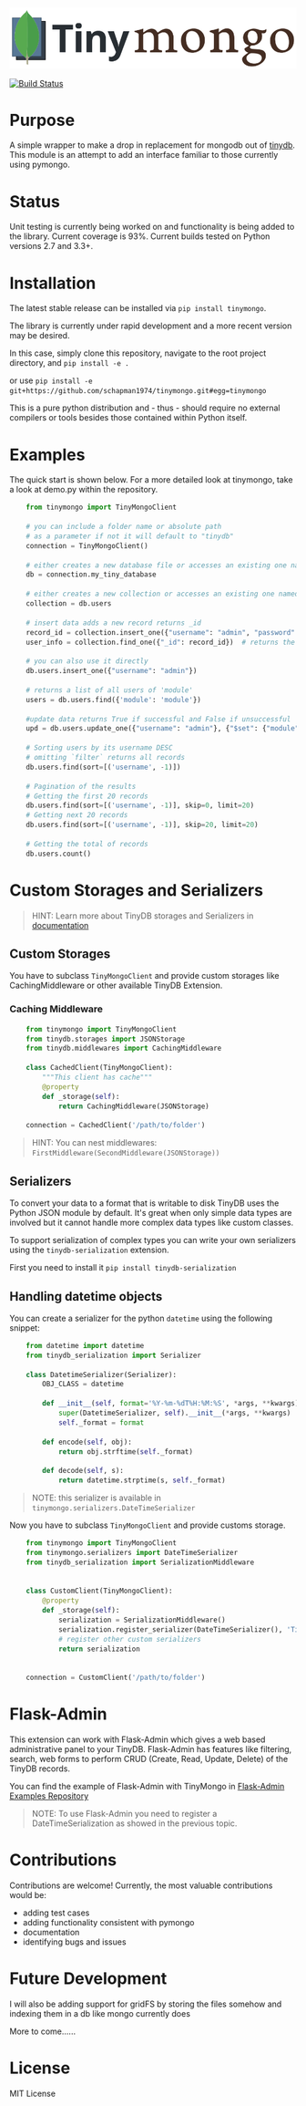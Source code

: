 
![logo](artwork/tinymongo.png)

[![Build Status](https://travis-ci.org/schapman1974/tinymongo.svg?branch=master)](https://travis-ci.org/schapman1974/tinymongo)

# Purpose

A simple wrapper to make a drop in replacement for mongodb out of
[tinydb](http://tinydb.readthedocs.io/en/latest/).  This module is an
attempt to add an interface familiar to those currently using pymongo.

# Status

Unit testing is currently being worked on and functionality is being
added to the library.  Current coverage is 93%.  Current builds tested
on Python versions 2.7 and 3.3+.

# Installation

The latest stable release can be installed via `pip install tinymongo`.

The library is currently under rapid development and a more recent version
may be desired.

In this case, simply clone this repository, navigate
to the root project directory, and `pip install -e .`

or use `pip install -e git+https://github.com/schapman1974/tinymongo.git#egg=tinymongo`

This
is a pure python distribution and - thus - should require no external
compilers or tools besides those contained within Python itself.

# Examples

The quick start is shown below.  For a more detailed look at tinymongo,
take a look at demo.py within the repository.

```python
    from tinymongo import TinyMongoClient

    # you can include a folder name or absolute path
    # as a parameter if not it will default to "tinydb"
    connection = TinyMongoClient()

    # either creates a new database file or accesses an existing one named `my_tiny_database`
    db = connection.my_tiny_database

    # either creates a new collection or accesses an existing one named `users`
    collection = db.users

    # insert data adds a new record returns _id
    record_id = collection.insert_one({"username": "admin", "password": "admin", "module":"somemodule"}).inserted_id
    user_info = collection.find_one({"_id": record_id})  # returns the record inserted

    # you can also use it directly
    db.users.insert_one({"username": "admin"})

    # returns a list of all users of 'module'
    users = db.users.find({'module': 'module'})

    #update data returns True if successful and False if unsuccessful
    upd = db.users.update_one({"username": "admin"}, {"$set": {"module":"someothermodule"}})

    # Sorting users by its username DESC
    # omitting `filter` returns all records
    db.users.find(sort=[('username', -1)])

    # Pagination of the results
    # Getting the first 20 records
    db.users.find(sort=[('username', -1)], skip=0, limit=20)
    # Getting next 20 records
    db.users.find(sort=[('username', -1)], skip=20, limit=20)

    # Getting the total of records
    db.users.count()

```

# Custom Storages and Serializers

> HINT: Learn more about TinyDB storages and Serializers in [documentation](https://tinydb.readthedocs.io/en/latest/usage.html#storages-middlewares)

## Custom Storages

You have to subclass `TinyMongoClient` and provide custom storages like
CachingMiddleware or other available TinyDB Extension.

### Caching Middleware

```python
    from tinymongo import TinyMongoClient
    from tinydb.storages import JSONStorage
    from tinydb.middlewares import CachingMiddleware

    class CachedClient(TinyMongoClient):
        """This client has cache"""
        @property
        def _storage(self):
            return CachingMiddleware(JSONStorage)

    connection = CachedClient('/path/to/folder')
```

> HINT: You can nest middlewares: `FirstMiddleware(SecondMiddleware(JSONStorage))`


## Serializers

To convert your data to a format that is writable to disk TinyDB uses the Python JSON module by default. It's great when only simple data types are involved but it cannot handle more complex data types like custom classes.

To support serialization of complex types you can write
your own serializers using the `tinydb-serialization` extension.

First you need to install it `pip install tinydb-serialization`

## Handling datetime objects

You can create a serializer for the python `datetime` using
the following snippet:

```python
    from datetime import datetime
    from tinydb_serialization import Serializer

    class DatetimeSerializer(Serializer):
        OBJ_CLASS = datetime

        def __init__(self, format='%Y-%m-%dT%H:%M:%S', *args, **kwargs):
            super(DatetimeSerializer, self).__init__(*args, **kwargs)
            self._format = format

        def encode(self, obj):
            return obj.strftime(self._format)

        def decode(self, s):
            return datetime.strptime(s, self._format)
```

> NOTE: this serializer is available in `tinymongo.serializers.DateTimeSerializer`


Now you have to subclass `TinyMongoClient` and provide customs storage.

```python
    from tinymongo import TinyMongoClient
    from tinymongo.serializers import DateTimeSerializer
    from tinydb_serialization import SerializationMiddleware


    class CustomClient(TinyMongoClient):
        @property
        def _storage(self):
            serialization = SerializationMiddleware()
            serialization.register_serializer(DateTimeSerializer(), 'TinyDate')
            # register other custom serializers
            return serialization


    connection = CustomClient('/path/to/folder')
```

# Flask-Admin

This extension can work with Flask-Admin which gives a web based administrative
panel to your TinyDB. Flask-Admin has features like filtering, search, web forms to
perform CRUD (Create, Read, Update, Delete) of the TinyDB records.

You can find the example of Flask-Admin with TinyMongo in [Flask-Admin Examples Repository](https://github.com/flask-admin/flask-admin/tree/master/examples/tinymongo)

> NOTE: To use Flask-Admin you need to register a DateTimeSerialization as showed in the previous topic.

# Contributions

Contributions are welcome!  Currently, the most valuable contributions
would be:

* adding test cases
* adding functionality consistent with pymongo
* documentation
* identifying bugs and issues

# Future Development

I will also be adding support for gridFS by storing the files somehow and indexing them in a db like mongo currently does

More to come......

# License

MIT License
